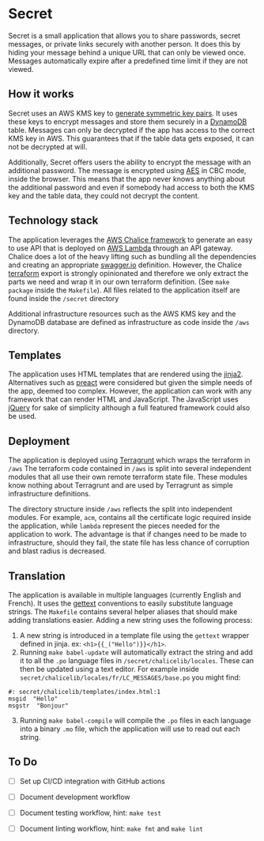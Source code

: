 # Secret

Secret is a small application that allows you to share passwords, secret messages, or private links securely with another person. It does this by hiding your message behind a unique URL that can only be viewed once. Messages automatically expire after a predefined time limit if they are not viewed.

## How it works

Secret uses an AWS KMS key to [generate symmetric key pairs](https://docs.aws.amazon.com/kms/latest/developerguide/symm-asymm-concepts.html#symmetric-cmks). It uses these keys to encrypt messages and store them securely in a [DynamoDB](https://docs.aws.amazon.com/amazondynamodb/latest/developerguide/Introduction.html) table. Messages can only be decrypted if the app has access to the correct KMS key in AWS. This guarantees that if the table data gets exposed, it can not be decrypted at will.

Additionally, Secret offers users the ability to encrypt the message with an additional password. The message is encrypted using [AES](https://en.wikipedia.org/wiki/Advanced_Encryption_Standard) in CBC mode, inside the browser. This means that the app never knows anything about the additional password and even if somebody had access to both the KMS key and the table data, they could not decrypt the content.

## Technology stack 

The application leverages the [AWS Chalice framework](https://github.com/aws/chalice) to generate an easy to use API that is deployed on [AWS Lambda](https://docs.aws.amazon.com/lambda/index.html) through an API gateway. Chalice does a lot of the heavy lifting such as bundling all the dependencies and creating an appropriate [swagger.io](https://swagger.io/) definition. However, the Chalice [terraform](https://www.terraform.io/) export is strongly opinionated and therefore we only extract the parts we need and wrap it in our own terraform definition. (See `make package` inside the `Makefile`). All files related to the application itself are found inside the `/secret` directory

Additional infrastructure resources such as the AWS KMS key and the DynamoDB database are defined as infrastructure as code inside the `/aws` directory.

## Templates

The application uses HTML templates that are rendered using the [jinja2](https://jinja.palletsprojects.com/en/2.11.x/). Alternatives such as [preact](https://preactjs.com/) were considered but given the simple needs of the app, deemed too complex. However, the application can work with any framework that can render HTML and JavaScript. The JavaScript uses [jQuery](https://jquery.com/) for sake of simplicity although a full featured framework could also be used.

## Deployment

The application is deployed using [Terragrunt](https://terragrunt.gruntwork.io/) which wraps the terraform in `/aws` The terraform code contained in `/aws` is split into several independent modules that all use their own remote terraform state file. These modules know nothing about Terragrunt and are used by Terragrunt as simple infrastructure definitions.

The directory structure inside `/aws` reflects the split into independent modules. For example, `acm`, contains all the certificate logic required inside the application, while `lambda` represent the pieces needed for the application to work. The advantage is that if changes need to be made to infrastructure, should they fail, the state file has less chance of corruption and blast radius is decreased.

## Translation

The application is available in multiple languages (currently English and French). It uses the [gettext](https://www.gnu.org/software/gettext/) conventions to easily substitute language strings. The `Makefile` contains several helper aliases that should make adding translations easier. Adding a new string uses the following process:

1. A new string is introduced in a template file using the `gettext` wrapper defined in jinja. ex: `<h1>{{_("Hello")}}</h1>`.
2. Running `make babel-update` will automatically extract the string and add it to all the `.po` language files in `/secret/chalicelib/locales`. These can then be updated using a text editor.  For example inside `secret/chalicelib/locales/fr/LC_MESSAGES/base.po` you might find:
```
#: secret/chalicelib/templates/index.html:1
msgid  "Hello"
msgstr  "Bonjour"
```
3. Running `make babel-compile` will compile the `.po` files in each language into a binary `.mo` file, which the application will use to read out each string.

## To Do
- [ ] Set up CI/CD integration with GitHub actions
- [ ] Document development workflow
- [ ] Document testing workflow, hint: `make test`
- [ ] Document linting workflow, hint: `make fmt` and `make lint`

